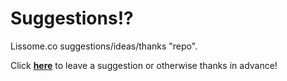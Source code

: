 # Suggestions!?
Lissome.co suggestions/ideas/thanks "repo".

Click [**here**](https://github.com/lissomeco/suggestions/issues/new) to leave a suggestion or otherwise thanks in advance!
